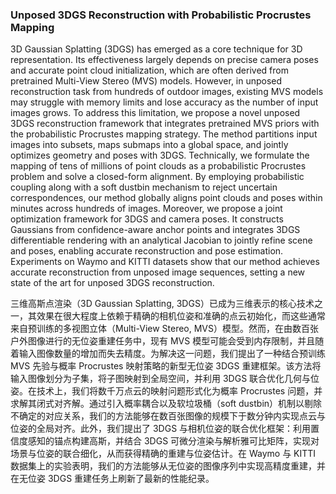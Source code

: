 ### Unposed 3DGS Reconstruction with Probabilistic Procrustes Mapping

3D Gaussian Splatting (3DGS) has emerged as a core technique for 3D representation. Its effectiveness largely depends on precise camera poses and accurate point cloud initialization, which are often derived from pretrained Multi-View Stereo (MVS) models. However, in unposed reconstruction task from hundreds of outdoor images, existing MVS models may struggle with memory limits and lose accuracy as the number of input images grows. To address this limitation, we propose a novel unposed 3DGS reconstruction framework that integrates pretrained MVS priors with the probabilistic Procrustes mapping strategy. The method partitions input images into subsets, maps submaps into a global space, and jointly optimizes geometry and poses with 3DGS. Technically, we formulate the mapping of tens of millions of point clouds as a probabilistic Procrustes problem and solve a closed-form alignment. By employing probabilistic coupling along with a soft dustbin mechanism to reject uncertain correspondences, our method globally aligns point clouds and poses within minutes across hundreds of images. Moreover, we propose a joint optimization framework for 3DGS and camera poses. It constructs Gaussians from confidence-aware anchor points and integrates 3DGS differentiable rendering with an analytical Jacobian to jointly refine scene and poses, enabling accurate reconstruction and pose estimation. Experiments on Waymo and KITTI datasets show that our method achieves accurate reconstruction from unposed image sequences, setting a new state of the art for unposed 3DGS reconstruction.

三维高斯点渲染（3D Gaussian Splatting, 3DGS）已成为三维表示的核心技术之一，其效果在很大程度上依赖于精确的相机位姿和准确的点云初始化，而这些通常来自预训练的多视图立体（Multi-View Stereo, MVS）模型。然而，在由数百张户外图像进行的无位姿重建任务中，现有 MVS 模型可能会受到内存限制，并且随着输入图像数量的增加而失去精度。为解决这一问题，我们提出了一种结合预训练 MVS 先验与概率 Procrustes 映射策略的新型无位姿 3DGS 重建框架。该方法将输入图像划分为子集，将子图映射到全局空间，并利用 3DGS 联合优化几何与位姿。在技术上，我们将数千万点云的映射问题形式化为概率 Procrustes 问题，并求解其闭式对齐解。通过引入概率耦合以及软垃圾桶（soft dustbin）机制以剔除不确定的对应关系，我们的方法能够在数百张图像的规模下于数分钟内实现点云与位姿的全局对齐。此外，我们提出了 3DGS 与相机位姿的联合优化框架：利用置信度感知的锚点构建高斯，并结合 3DGS 可微分渲染与解析雅可比矩阵，实现对场景与位姿的联合细化，从而获得精确的重建与位姿估计。在 Waymo 与 KITTI 数据集上的实验表明，我们的方法能够从无位姿的图像序列中实现高精度重建，并在无位姿 3DGS 重建任务上刷新了最新的性能纪录。
